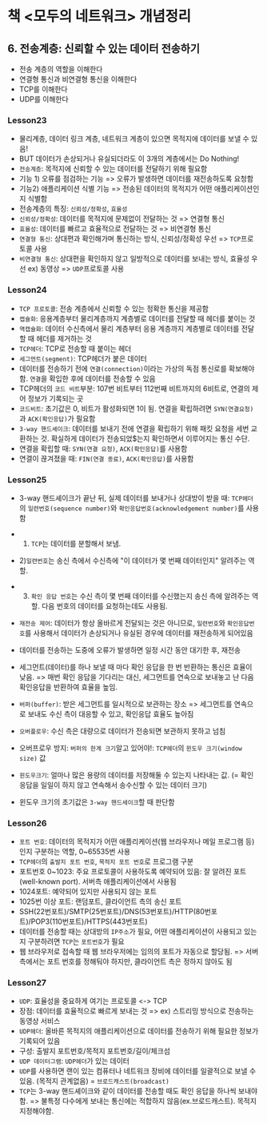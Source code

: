 # 책 <모두의 네트워크> 개념정리
## 6. 전송계층: 신뢰할 수 있는 데이터 전송하기
- 전송 계층의 역할을 이해한다
- 연결형 통신과 비연결형 통신을 이해한다
- TCP를 이해한다
- UDP를 이해한다

### Lesson23
- 물리계층, 데이터 링크 계층, 네트워크 계층이 있으면 목적지에 데이터를 보낼 수 있음!
- BUT 데이터가 손상되거나 유실되더라도 이 3개의 계층에서는 Do Nothing!
- `전송계층`: 목적지에 신뢰할 수 있는 데이터를 전달하기 위해 필요함
- 기능 1) 오류를 점검하는 기능 => 오류가 발생하면 데이터를 재전송하도록 요청함
- 기능2) 애플리케이션 식별 기능 => 전송된 데이터의 목적지가 어떤 애플리케이션인지 식별함
- 전송계층의 특징: `신뢰성/정확성`, `효율성`
- `신뢰성/정확성`: 데이터를 목적지에 문제없이 전달하는 것 => 연결형 통신
- `효율성`: 데이터를 빠르고 효율적으로 전달하는 것 => 비연결형 통신
- `연결형 통신`: 상대편과 확인해가며 통신하는 방식, 신뢰성/정확성 우선 => `TCP`프로토콜 사용
- `비연결형 통신`: 상대편을 확인하지 않고 일방적으로 데이터를 보내는 방식, 효율성 우선 ex) 동영상 => `UDP`프로토콜 사용

### Lesson24
- `TCP 프로토콜`: 전송 계층에서 신뢰할 수 있는 정확한 통신을 제공함
- `캡슐화`: 응용계층부터 물리계층까지 계층별로 데이터를 전달할 때 헤더를 붙이는 것
- `역캡슐화`: 데이터 수신측에서 물리 계층부터 응용 계층까지 계층별로 데이터를 전달할 때 헤더를 제거하는 것
- `TCP헤더`: TCP로 전송할 때 붙이는 헤더
- `세그먼트(segment)`: TCP헤더가 붙은 데이터
- 데이터를 전송하기 전에 `연결(connection)`이라는 가상의 독점 통신로를 확보해야 함. `연결`을 확입한 후에 데이터를 전송할 수 있음
- TCP헤더의 `코드 비트`부분: 107번 비트부터 112번째 비트까지의 6비트로, 연결의 제어 정보가 기록되는 곳
- `코드비트`: 초기값은 0, 비트가 활성화되면 1이 됨. 연결을 확립하려면 `SYN(연결요청)`과 `ACK(확인응답)`가 필요함
- `3-way 핸드셰이크`: 데이터를 보내기 전에 연결을 확립하기 위해 패킷 요청을 세번 교환하는 것. 확실하게 데이터가 전송되었$는지 확인하면서 이루어지는 통신 수단.
- 연결을 확립할 때: `SYN(연결 요청)`, `ACK(확인응답)`를 사용함
- 연결이 끊겨졌을 때: `FIN(연결 종료)`, `ACK(확인응답)`를 사용함

### Lesson25
- 3-way 핸드셰이크가 끝난 뒤, 실제 데이터를 보내거나 상대방이 받을 때: `TCP헤더`의 `일련번호(sequence number)`와 `확인응답번호(acknowledgement number)`를 사용함
- 1) `TCP`는 데이터를 분할해서 보냄.
- 2)`일련번호`는 송신 측에서 수신측에 "이 데이터가 몇 번째 데이터인지" 알려주는 역할.
- 3) `확인 응답 번호`는 수신 측이 몇 번째 데이터를 수신했는지 송신 측에 알려주는 역할. 다음 번호의 데이터를 요청하는데도 사용됨. 
- `재전송 제어`: 데이터가 항상 올바르게 전달되는 것은 아니므로, `일련번호`와 `확인응답번호`를 사용해서 데이터가 손상되거나 유실된 경우에 데이터를 재전송하게 되어있음
- 데이터를 전송하는 도중에 오류가 발생하면 일정 시간 동안 대기한 후, 재전송

- 세그먼트(데이터)를 하나 보낼 때 마다 확인 응답을 한 번 반환하는 통신은 효율이 낮음. => 매번 확인 응답을 기다리는 대신, 세그먼트를 연속으로 보내놓고 난 다음 확인응답을 반환하여 효율을 높임.
- `버퍼(buffer)`: 받은 세그먼트를 일시적으로 보관하는 장소 
=> 세그먼트를 연속으로 보내도 수신 측이 대응할 수 있고, 확인응답 효율도 높아짐
- `오버플로우`: 수신 측은 대량으로 데이터가 전송되면 보관하지 못하고 넘침
- 오버프로우 방지: `버퍼의 한계 크기`알고 있어야!: `TCP헤더`의 `윈도우 크기(window size)` 값
- `윈도우크기`: 얼마나 많은 용량의 데이터를 저장해둘 수 있는지 나타내는 값. (= 확인 응답을 일일이 하지 않고 연속해서 송수신할 수 있는 데이터 크기)
- 윈도우 크기의 초기값은 `3-way 핸드세이크`할 때 판단함

### Lesson26
- `포트 번호`: 데이터의 목적지가 어떤 애플리케이션(웹 브라우저나 메일 프로그램 등)인지 구분하는 역할, 0~65535번 사용
- `TCP헤더`의 `출발지 포트 번호`, `목적지 포트 번호`로 프로그램 구분
- 포트번호 0~1023: 주요 프로토콜이 사용하도록 예약되어 있음: 잘 알려진 포트(well-known port). 서버측 애플리케이션에서 사용됨
- 1024포트: 예약되어 있지만 사용되지 않는 포트
- 1025번 이상 포트: 랜덤포트, 클라이언트 측의 송신 포트
- SSH(22번포트)/SMTP(25번포트)/DNS(53번포트)/HTTP(80번포트)/POP3(110번포트)/HTTPS(443번포트)
- 데이터를 전송할 때는 상대방의 `IP주소`가 필요, 어떤 애플리케이션이 사용되고 있는지 구분하려면 `TCP`는 `포트번호`가 필요
- 웹 브라우저로 접속할 때 웹 브라우저에는 임의의 포트가 자동으로 할당됨. 
=> 서버측에서는 포트 번호를 정해둬야 하지만, 클라이언트 측은 정하지 않아도 됨

### Lesson27
- `UDP`: 효율성을 중요하게 여기는 프로토콜 <-> TCP
- 장점: 데이터를 효율적으로 빠르게 보내는 것
=> ex) 스트리밍 방식으로 전송하는 동영상 서비스
- `UDP헤더`: 올바른 목적지의 애플리케이션으로 데이터를 전송하기 위해 필요한 정보가 기록되어 있음 
- 구성: 출발지 포트번호/목적지 포트번호/길이/체크섬
- `UDP 데이터그램`: `UDP헤더`가 있는 데이터
- `UDP`를 사용하면 랜이 있는 컴퓨터나 네트워크 장비에 데이터를 일괄적으로 보낼 수 있음. (목적지 관계없음) = `브로드캐스트(broadcast)`
- `TCP`는 3-way 핸드셰이크와 같이 데이터를 전송할 때도 확인 응답을 하나씩 보내야 함. => 불특정 다수에게 보내는 통신에는 적합하지 않음(ex.브로드캐스트). 목적지 지정해야함.
